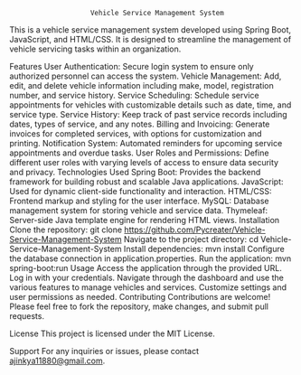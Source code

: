                         Vehicle Service Management System
This is a vehicle service management system developed using Spring Boot, JavaScript, and HTML/CSS. It is designed to streamline the management of vehicle servicing tasks within an organization.

Features
User Authentication: Secure login system to ensure only authorized personnel can access the system.
Vehicle Management: Add, edit, and delete vehicle information including make, model, registration number, and service history.
Service Scheduling: Schedule service appointments for vehicles with customizable details such as date, time, and service type.
Service History: Keep track of past service records including dates, types of service, and any notes.
Billing and Invoicing: Generate invoices for completed services, with options for customization and printing.
Notification System: Automated reminders for upcoming service appointments and overdue tasks.
User Roles and Permissions: Define different user roles with varying levels of access to ensure data security and privacy.
Technologies Used
Spring Boot: Provides the backend framework for building robust and scalable Java applications.
JavaScript: Used for dynamic client-side functionality and interaction.
HTML/CSS: Frontend markup and styling for the user interface.
MySQL: Database management system for storing vehicle and service data.
Thymeleaf: Server-side Java template engine for rendering HTML views.
Installation
Clone the repository: git clone https://github.com/Pycreater/Vehicle-Service-Management-System
Navigate to the project directory: cd Vehicle-Service-Management-System
Install dependencies: mvn install
Configure the database connection in application.properties.
Run the application: mvn spring-boot:run
Usage
Access the application through the provided URL.
Log in with your credentials.
Navigate through the dashboard and use the various features to manage vehicles and services.
Customize settings and user permissions as needed.
Contributing
Contributions are welcome! Please feel free to fork the repository, make changes, and submit pull requests.

License
This project is licensed under the MIT License.

Support
For any inquiries or issues, please contact ajinkya11880@gmail.com.

